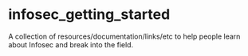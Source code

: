 # infosec_getting_started
A collection of resources/documentation/links/etc to help people learn about Infosec and break into the field.
